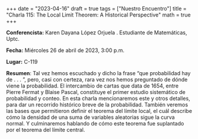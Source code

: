 +++
date  = "2023-04-16"
draft = true
tags  = ["Nuestro Encuentro"]
title = "Charla 115: The Local Limit Theorem: A Historical Perspective"
math  = true
+++


**Conferencista:**  Karen Dayana López Orjuela . Estudiante de Matemáticas, Uptc.

**Fecha:** Miércoles 26 de abril de 2023, 3:00 p.m.

**Lugar:** C-119

**Resumen**: Tal vez hemos escuchado y dicho la frase “que probabilidad hay de . . . ”, pero, casi con certeza, rara vez nos hemos preguntado de dónde viene la probabilidad. El intercambio de cartas que data de 1654, entre Pierre Fermat y Blaise Pascal, constituye el primer estudio sistemático de probabilidad y conteo. En esta charla mencionaremos este y otros detalles, para dar un recorrido histórico breve de la probabilidad. También veremos las bases que permitieron definir el teorema del límite local, el cuál describe cómo la densidad de una suma de variables aleatorias sigue la curva normal. Y culminaremos hablando de cómo este teorema fue suplantado por el teorema del límite central.
